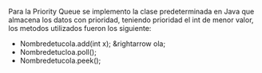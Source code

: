 Para la Priority Queue se implemento la clase predeterminada en Java que almacena los datos con prioridad, teniendo prioridad el int de menor valor, los metodos utilizados fueron los siguiente:

* Nombredetucola.add(int x); &rightarrow ola;
* Nombredetucloa.poll();
* Nombredetucola.peek();
